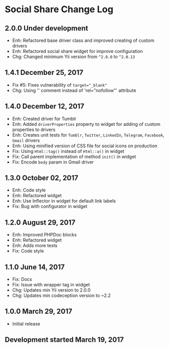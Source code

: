 Social Share Change Log
=======================

2.0.0 Under development
-----------------------
* Enh: Refactored base driver class and improved creating of custom drivers
* Enh: Refactored social share widget for improve configuration
* Chg: Changed minimum Yii version from `^2.0.0` to `^2.0.13`

1.4.1 December 25, 2017
-----------------------
* Fix #5: Fixes vulnerability of `target="_blank"`
* Chg: Using '<!--noindex-->' comment instead of 'rel="nofollow"' attribute

1.4.0 December 12, 2017 
-----------------------
* Enh: Created driver for Tumblr
* Enh: Added `driverProperties` property to widget for adding of
custom properties to drivers
* Enh: Creates unit tests for `Tumblr`, `Twitter`, `LinkedIn`, `Telegram`,
 `Facebook`, `Gmail` drivers
* Enh: Using minified version of CSS file for social icons on production
* Fix: Using `Html::tag()` instead of `Html::a()` in widget
* Fix: Call parent implementation of method `init()` in widget
* Fix: Encode `body` param in Gmail driver

1.3.0 October 02, 2017
----------------------
* Enh: Code style
* Enh: Refactored widget
* Enh: Use Inflector in widget for default link labels
* Fix: Bug with configurator in widget

1.2.0 August 29, 2017
---------------------
* Enh: Improved PHPDoc blocks
* Enh: Refactored widget
* Enh: Adds more tests
* Fix: Code style

1.1.0 June 14, 2017
-------------------
* Fix: Docs
* Fix: Issue with wrapper tag in widget
* Chg: Updates min Yii version to 2.0.0
* Chg: Updates min codeception version to ~2.2

1.0.0 March 29, 2017
--------------------
* Initial release

Development started March 19, 2017
----------------------------------